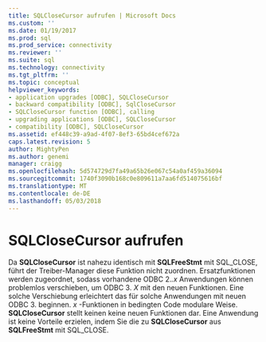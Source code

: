 ```yaml
---
title: SQLCloseCursor aufrufen | Microsoft Docs
ms.custom: ''
ms.date: 01/19/2017
ms.prod: sql
ms.prod_service: connectivity
ms.reviewer: ''
ms.suite: sql
ms.technology: connectivity
ms.tgt_pltfrm: ''
ms.topic: conceptual
helpviewer_keywords:
- application upgrades [ODBC], SQLCloseCursor
- backward compatibility [ODBC], SqlCloseCursor
- SQLCloseCursor function [ODBC], calling
- upgrading applications [ODBC], SQLCloseCursor
- compatibility [ODBC], SQLCloseCursor
ms.assetid: ef448c39-a9ad-4f07-8ef3-65bd4cef672a
caps.latest.revision: 5
author: MightyPen
ms.author: genemi
manager: craigg
ms.openlocfilehash: 5d574729d7fa49a65b26e067c54a0af459a36094
ms.sourcegitcommit: 1740f3090b168c0e809611a7aa6fd514075616bf
ms.translationtype: MT
ms.contentlocale: de-DE
ms.lasthandoff: 05/03/2018
---
```

# <a name="calling-sqlclosecursor"></a>SQLCloseCursor aufrufen
Da **SQLCloseCursor** ist nahezu identisch mit **SQLFreeStmt** mit SQL_CLOSE, führt der Treiber-Manager diese Funktion nicht zuordnen. Ersatzfunktionen werden zugeordnet, sodass vorhandene ODBC 2.*.x* Anwendungen können problemlos verschieben, um ODBC 3. *X* mit den neuen Funktionen. Eine solche Verschiebung erleichtert das für solche Anwendungen mit neuen ODBC 3. beginnen. *x* -Funktionen in bedingten Code modulare Weise. **SQLCloseCursor** stellt keinen keine neuen Funktionen dar. Eine Anwendung ist keine Vorteile erzielen, indem Sie die zu **SQLCloseCursor** aus **SQLFreeStmt** mit SQL_CLOSE.
